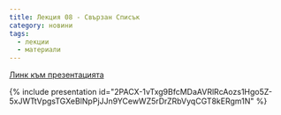 ```yaml
---
title: Лекция 08 - Свързан Списък
category: новини
tags:
  - лекции
  - материали
---
```


[Линк към презентацията](https://docs.google.com/presentation/d/1b1GwnQOicopWGk9KqBYS9PeWQoKBE31-eE0OxiOUPuA/)

{% include presentation id="2PACX-1vTxg9BfcMDaAVRlRcAozs1Hgo5Z-5xJWTtVpgsTGXeBlNpPjJJn9YCewWZ5rDrZRbVyqCGT8kERgm1N" %}
